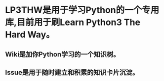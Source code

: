 # LP3THW是用于学习Python的一个专用库,目前用于刷Learn Python3 The Hard Way。
## Wiki是加你Python学习的一个知识树。
## Issue是用于随时建立和积累的知识卡片沉淀。

